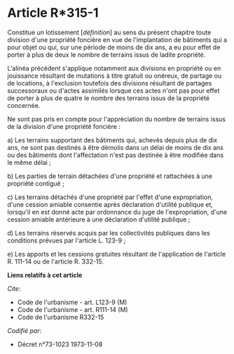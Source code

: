 # Article R*315-1

Constitue un lotissement [*définition*] au sens du présent chapitre toute division d'une propriété foncière en vue de
l'implantation de bâtiments qui a pour objet ou qui, sur une période de moins de dix ans, a eu pour effet de porter à plus de
deux le nombre de terrains issus de ladite propriété.

L'alinéa précédent s'applique notamment aux divisions en propriété ou en jouissance résultant de mutations à titre gratuit ou
onéreux, de partage ou de locations, à l'exclusion toutefois des divisions résultant de partages successoraux ou d'actes
assimilés lorsque ces actes n'ont pas pour effet de porter à plus de quatre le nombre des terrains issus de la propriété
concernée.

Ne sont pas pris en compte pour l'appréciation du nombre de terrains issus de la division d'une propriété foncière :

a) Les terrains supportant des bâtiments qui, achevés depuis plus de dix ans, ne sont pas destinés à être démolis dans un
délai de moins de dix ans ou des bâtiments dont l'affectation n'est pas destinée à être modifiée dans le même délai ;

b) Les parties de terrain détachées d'une propriété et rattachées à une propriété contiguë ;

c) Les terrains détachés d'une propriété par l'effet d'une expropriation, d'une cession amiable consentie après déclaration
d'utilité publique et, lorsqu'il en est donné acte par ordonnance du juge de l'expropriation, d'une cession amiable
antérieure à une déclaration d'utilité publique ;

d) Les terrains réservés acquis par les collectivités publiques dans les conditions prévues par l'article L. 123-9 ;

e) Les apports et les cessions gratuites résultant de l'application de l'article R. 111-14 ou de l'article R. 332-15.

**Liens relatifs à cet article**

_Cite_:

  - Code de l'urbanisme - art. L123-9 (M)
  - Code de l'urbanisme - art. R111-14 (M)
  - Code de l'urbanisme R332-15

_Codifié par_:

  - Décret n°73-1023 1973-11-08
